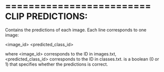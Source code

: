 =========================
CLIP PREDICTIONS:
=========================

Contains the predictions of each image. Each line corresponds to one image:

<image_id> <predicted_class_id> <correct>

where <image_id> corresponds to the ID in images.txt, <predicted_class_id> corresponds to the ID in classes.txt. <correct> is a boolean (0 or 1) that specifies whether the predictions is correct.
